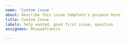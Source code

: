 ```yaml
---
name: 'Custom issue '
about: Describe this issue template's purpose here.
title: Custom Issue
labels: help wanted, good first issue, question
assignees: Ntuuwafrancis

---
```



